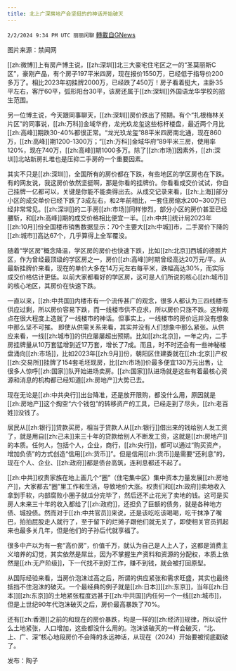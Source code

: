 ```yaml
---
title: 北上广深房地产会坚挺的的神话开始破灭
---
```

`2/2/2024 9:34 PM UTC 丽丽闲聊` [轉載自GNews](https://gnews.org/articles/2277663)

图片来源：禁闻网

[[zh:微博]]上有房产博主说，[[zh:深圳]]北三大豪宅住宅区之一的“圣莫丽斯C区”，豪刚产品，有个房子197平米四房，现在报价1550万，已经低于指导价200多万了。相比2023年初挂牌2000万，已经跌了450万！房子看着挺大，主卧35平左右，客厅60平，弧形阳台30平，该房还属于[[zh:深圳]]外国语龙华学校的招生范围。

另一位博主说，今天跟同事聊天，[[zh:深圳]]房价跌出了预期。有个“扎根梅林关片区”的同事说，[[zh:万科]]金域华府，龙光玖龙玺这些标杆楼盘，最近两个月比[[zh:高峰]]期跌30-40%都很正常。“龙光玖龙玺”88平米四房南北通，现在860万，[[zh:高峰]]期1200-1300万；“[[zh:万科]]金域华府”89平米三房，使用率120%，现在740万，[[zh:高峰]]期1000多万。除了[[zh:市场]]因素外，[[zh:深圳]]北站新房扎堆也是压抑二手房的一个重要因素。

其实不只是[[zh:深圳]]，全国所有的房价都在下跌，有些地区的学区房也在下跌。有的网友说，我这房价依然坚挺啊，那是你看的挂牌价。你看看成交价试试，你自己挂牌一亿都可以，关键是你能不能卖得出去。从成交记录来看，[[zh:上海]]部分小区的成交单价已经下跌了3成左右，和2年前相比，一套住房缩水200~300万已经非常常见。[[zh:深圳]]的二手房[[zh:市场]]同样惨烈，部分小区的房价甚至已经腰斩，和[[zh:高峰]]期的成交价格相比便宜一半。[[zh:中共]]统计局2023年[[zh:10月]]份全国楼市销售数据显示：70个主要大[[zh:中城]]市，二手房价下降的[[zh:城市]]高达67个，几乎算得上全军覆没。

随着“学区房”概念降温，学区房的房价也快速下跌，比如[[zh:北京]]西城的德胜片区，作为曾经最顶级的学区房之一，房价[[zh:高峰]]时期曾经高达20万元/平。从最新挂牌价来看，现在的单价大多在14万元左右每平米，跌幅高达30%，而实际成交价格估计更低。以前大家都看好的学区房，这可是人们所说的核心[[zh:城市]]的核心地区，其房价在快速下跌。

一直以来，[[zh:中共国]]内楼市有一个流传甚广的观念，很多人都认为三四线楼市供应过剩，所以房价容易下跌，而一线楼市供不应求，所以房价只涨不跌。这种观点在很大程度上造就了一线楼市的神话。但事实上，一线楼市的房价远并没有想象中那么坚不可摧。
即使从供需关系来看，其实并没有人们想象中那么紧张。从供应来看，一线[[zh:城市]]的供应屡屡超出预期。比如[[zh:北京]]，一年之内，二手房挂牌量从10万套猛增到近17万套，增长了7成。而且，时不时还会有一些神秘楼盘涌向[[zh:市场]]，比如2023年[[zh:9月]]份，朝阳区住建委就在[[zh:北京]]产权[[zh:交易所]]挂牌了154套毛坯现房，比[[zh:市场]]价最多便宜130万元出售，让很多人惊呼[[zh:国家]]队开始进场卖房。[[zh:国家]]队进场就是这些有着最核心资源和消息的机构都已经知道[[zh:房地产]]大势已去。

现在无论是[[zh:中共央行]]出台降准，还是放开限购，都没什么用，原因就是[[zh:房地产]]这个掏空“六个钱包”的转移资产的工具，已经走到了尽头，[[zh:老百姓]]没钱了。

居民从[[zh:银行]]贷款买房，相当于贷款人从[[zh:银行]]借出来的钱给别人发工资了，就是用自[[zh:己未]]来三十年的贷款给别人不断发工资，这就是[[zh:房地产]]的本质。任何人，包括个人，企业，商行，[[zh:央行]]，都可以通过“购买资产，增加负债”的方式创造“信用[[zh:货币]]”。但是信用[[zh:货币]]是需要“还利息”的，现在个人、企业、[[zh:政府]]都是债台高筑，连利息都还不起了。

[[zh:中共]]权贵家族在地上画几个“圈”（住宅集中区）集中资本力量发展[[zh:房地产]]，大家都去“圈”里工作和生活，导致地价大涨。权贵们和[[zh:政府]]卖地收入拿到手软，内部腐败小圈子就瓜分完毕了，然后还不止花光了卖地的钱。这可是买房人未来三十年的收入都给了[[zh:政府]]，还担负了巨额的债务，就是各种地方债、城投债。然而对于[[zh:中共官员]]来说，还是该吃吃该喝喝，吃干抹净了嘴巴，拍拍屁股走人就行了，至于留下的烂摊子跟他们就无关了，即使相关官员抓起来也最多关几年，但是他们的子孙后代就享福了。

很多中产以为有一套“高价房”，价值千万，就认为自己是人上人了，这都是消费主义培养的幻觉，其实依然是屌丝，因为不掌握生产资料和资源的分配权，本质上依然是[[zh:无产阶级]]，下一代找不到好工作，赚不到钱，就会被打回原型。

从国际经验来看，当房价泡沫过高之后，所谓的供应紧张和需求旺盛，其实也最终抵挡不住泡沫的破灭。一个最经典的例子就是[[zh:日本]][[zh:东京]]，当年[[zh:日本]][[zh:东京]]的土地紧张程度远甚于[[zh:中共国]]内任何一个一线[[zh:城市]]，但是上世纪90年代泡沫破灭之后，房价最高暴跌了70%。

还有[[zh:香港]]之前的和现在的房价暴跌，均是一样的[[zh:经济]]规律，所以说什么土地紧张，人口增加，这些都没什么用的。泡沫该破灭的一样会破灭，“北、上、广、深”核心地段房价不会降的永远神话，从现在（2024）开始要被彻底戳破了。

发布：陶子

